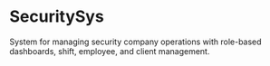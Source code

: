 # SecuritySys
System for managing security company operations with role-based dashboards, shift, employee, and client management.
